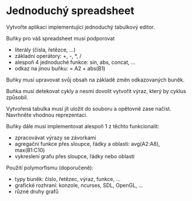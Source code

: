 # Jednoduchý spreadsheet

Vytvořte aplikaci implementující jednoduchý tabulkový editor.

Buňky pro váš spreadsheet musí podporovat

* literály (čísla, řetězce, ...)
* základní operátory: +, -, *, /
* alespoň 4 jednoduché funkce: sin, abs, concat, ...
* odkaz na jinou buňku: = A2 + abs(B1)

Buňky musí upravovat svůj obsah na základě změn odkazovaných buněk.

Buňka musí detekovat cykly a nesmí dovolit vytvořit výraz, který by cyklus způsobil.

Vytvořená tabulka musí jít uložit do souboru a opětovně zase načíst. Navrhněte vhodnou reprezentaci.

Buňky dále musí implementovat alespoň 1 z těchto funkcionalit:
* zpracovávat výrazy se závorkami
* agregační funkce přes sloupce, řádky a oblasti: avg(A2:A8), max(B1:C10)
* vykreslení grafu přes sloupce, řádky nebo oblasti

Použití polymorfismu (doporučeně):
* typy buněk: číslo, řetězec, výraz, funkce, ...
* grafické rozhraní: konzole, ncurses, SDL, OpenGL, ...
* různé druhy grafů
